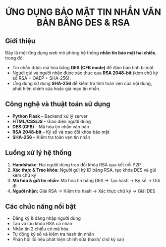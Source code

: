 <div align="center">
  <h1>ỨNG DỤNG BẢO MẬT TIN NHẮN VĂN BẢN BẰNG DES & RSA</h1>
</div>

<div>
  <h2>Giới thiệu</h2>
  <p>
    Đây là một ứng dụng web mô phỏng hệ thống <strong>nhắn tin bảo mật hai chiều</strong>, trong đó:
    <ul>
      <li>Tin nhắn được mã hóa bằng <strong>DES (CFB mode)</strong> để đảm bảo tính bí mật.</li>
      <li>Người gửi và người nhận được xác thực qua <strong>RSA 2048-bit</strong> (kèm chữ ký số RSA + OAEP + SHA-256).</li>
      <li>Ứng dụng sử dụng <strong>SHA-256</strong> để kiểm tra tính toàn vẹn của nội dung, phát hiện chỉnh sửa hoặc giả mạo tin nhắn.</li>
    </ul>
  </p>
</div>

<div>
  <h2>Công nghệ và thuật toán sử dụng</h2>
  <ul>
    <li><strong>Python Flask</strong> – Backend xử lý server</li>
    <li><strong>HTML/CSS/JS</strong> – Giao diện người dùng</li>
    <li><strong>DES (CFB)</strong> – Mã hóa tin nhắn văn bản</li>
    <li><strong>RSA 2048-bit</strong> – Ký số và trao đổi khóa bảo mật</li>
    <li><strong>SHA-256</strong> – Kiểm tra toàn vẹn tin nhắn</li>
  </ul>
</div>

<div>
  <h2>Luồng xử lý hệ thống</h2>
  <ol>
    <li><strong>Handshake</strong>: Hai người dùng trao đổi khóa RSA qua kết nối P2P</li>
    <li><strong>Xác thực & Trao khóa:</strong> Người gửi ký ID bằng RSA, tạo khóa DES và gửi kèm chữ ký</li>
    <li><strong>Mã hóa & gửi tin nhắn:</strong> Mã hóa tin bằng DES → Tạo hash → Ký số → Gửi đi</li>
    <li><strong>Người nhận:</strong> Giải RSA → Kiểm tra hash → Xác thực chữ ký → Giải DES</li>
  </ol>
</div>

<div>
  <h2> Các chức năng nổi bật</h2>
  <ul>
    <li> Đăng ký & đăng nhập người dùng</li>
    <li> Tạo và lưu khóa RSA cá nhân</li>
    <li> Nhắn tin 2 chiều có mã hóa</li>
    <li> Tự động ký số và kiểm tra hash tin nhắn</li>
    <li> Phản hồi lỗi nếu phát hiện chỉnh sửa (hash/ chữ ký sai)</li>
  </ul>
</div>

